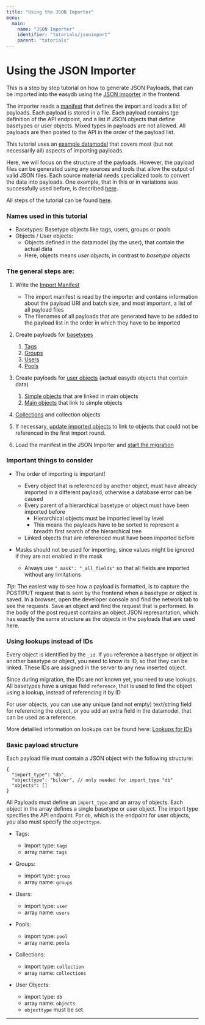 ```yaml
---
title: "Using the JSON Importer"
menu:
  main:
    name: "JSON Importer"
    identifier: "tutorials/jsonimport"
    parent: "tutorials"
---
```


# Using the JSON Importer

This is a step by step tutorial on how to generate JSON Payloads, that can be imported into the easydb using the [JSON importer](/en/tools/jsonimport/) in the frontend.

The importer reads a [manifest](#1-import-manifest) that defines the import and loads a list of payloads. Each payload is stored in a file. Each payload contains tge definition of the API endpoint, and a list if JSON objects that define basetypes or user objects. Mixed types in payloads are not allowed. All payloads are then posted to the API in the order of the payload list.

This tutorial uses an [example datamodel](/en/tutorials/jsonimport/datamodel) that covers most (but not necessarily all) aspects of importing payloads.

Here, we will focus on the structure of the payloads. However, the payload files can be generated using any sources and tools that allow the output of valid JSON files. Each source material needs specialized tools to convert the data into payloads. One example, that in this or in variations was successfully used before, is described [here](/en/tutorials/jsonimport/generate).

All steps of the tutorial can be found [here](steps).

### Names used in this tutorial

* Basetypes: Basetype objects like tags, users, groups or pools
* Objects / User objects:
    * Objects defined in the datamodel (by the user), that contain the actual data
    * Here, objects means *user objects*, in contrast to *basetype objects*

### The general steps are:

1. Write the [Import Manifest](steps/#1-import-manifest)
    * The import manifest is read by the importer and contains information about the payload URI and batch size, and most important, a list of all payload files
    * The filenames of all payloads that are generated have to be added to the payload list in the order in which they have to be imported

2. Create payloads for [basetypes](steps/#2-payloads-for-basetypes)
    1. [Tags](steps/#tags)
    2. [Groups](steps/#groups)
    3. [Users](steps/#users)
    4. [Pools](steps/#pools)

3. Create payloads for [user objects](steps/#3-payloads-for-user-objects) (actual easydb objects that contain data)
    1. [Simple objects](steps/#simple-linked-objects) that are linked in main objects
    2. [Main objects](steps/#main-objects) that link to simple objects

4. [Collections](steps/#collections) and collection objects

5. If necessary, [update imported objects](steps/#5-updating-of-imported-objects) to link to objects that could not be referenced in the first import round.

6. Load the manifest in the JSON Importer and [start the migration](steps/#6-starting-the-migration)

### Important things to consider

* The order of importing is important!
    * Every object that is referenced by another object, must have already imported in a different payload, otherwise a database error can be caused
    * Every parent of a hierarchical basetype or object must have been imported before
        * Hierarchical objects must be imported level by level
        * This means the payloads have to be sorted to represent a breadth first search of the hierarchical tree
    * Linked objects that are referenced must have been imported before

* Masks should not be used for importing, since values might be ignored if they are not enabled in the mask
    * Always use `"_mask": "_all_fields"` so that all fields are imported without any limitations

*Tip*: The easiest way to see how a payload is formatted, is to capture the POST/PUT request that is sent by the frontend when a basetype or object is saved. In a browser, open the developer console and find the network tab to see the requests. Save an object and find the request that is performed. In the body of the post request contains an object JSON represantation, which has exactly the same structure as the objects in the payloads that are used here.

### Using lookups instead of IDs

Every object is identified by the `_id`. If you reference a basetype or object in another basetype or object, you need to know its ID, so that they can be linked. These IDs are assigned in the server to any new inserted object.

Since during migration, the IDs are not known yet, you need to use lookups. All basetypes have a unique field `reference`, that is used to find the object using a lookup, instead of referencing it by ID.

For user objects, you can use any unique (and not empty) text/string field for referencing the object, or you add an extra field in the datamodel, that can be used as a reference.

More detailled information on lookups can be found here: [Lookups for IDs](/en/technical/datamanagement/lookups/)

### Basic payload structure

Each payload file must contain a JSON object with the following structure:

```
{
  "import_type": "db",
  "objecttype": "bilder", // only needed for import_type "db"
  "objects": []
}
```

All Payloads must define an `import_type` and an array of objects. Each object in the array defines a single basetype or user object. The import type specifies the API endpoint. For `db`, which is the endpoint for user objects, you also must specify the `objecttype`.

* Tags:
    * import type: `tags`
    * array name: `tags`

* Groups:
    * import type: `group`
    * array name: `groups`

* Users:
    * import type: `user`
    * array name: `users`

* Pools:
    * import type: `pool`
    * array name: `pools`

* Collections:
    * import type: `collection`
    * array name: `collections`

* User Objects:
    * import type: `db`
    * array name: `objects`
    * `objecttype` must be set

----

